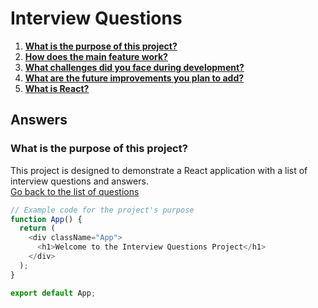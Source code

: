 # Interview Questions

1. [**What is the purpose of this project?**](#answer-1)
2. [**How does the main feature work?**](#answer-2)
3. [**What challenges did you face during development?**](#answer-3)
4. [**What are the future improvements you plan to add?**](#answer-4)
5. [**What is React?**](#answer-5)

## Answers

### <a id="answer-1">What is the purpose of this project?</a>

This project is designed to demonstrate a React application with a list of interview questions and answers.  
[Go back to the list of questions](#question-1)

```javascript
// Example code for the project's purpose
function App() {
  return (
    <div className="App">
      <h1>Welcome to the Interview Questions Project</h1>
    </div>
  );
}

export default App;
